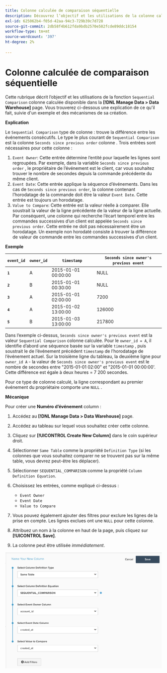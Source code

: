 ```yaml
---
title: Colonne calculée de comparaison séquentielle
description: Découvrez l’objectif et les utilisations de la colonne calculée Comparaison séquentielle .
exl-id: 625062b4-f05d-42aa-94c3-729b39c7d728
source-git-commit: 2db58f4b612fda9bdb2570e582fcde89ddc18154
workflow-type: tm+mt
source-wordcount: '397'
ht-degree: 2%

---
```


# Colonne calculée de comparaison séquentielle

Cette rubrique décrit l’objectif et les utilisations de la fonction `Sequential Comparison` colonne calculée disponible dans la **[!DNL Manage Data > Data Warehouse]** page. Vous trouverez ci-dessous une explication de ce qu&#39;il fait, suivie d&#39;un exemple et des mécanismes de sa création.

**Explication**

Le `Sequential Comparison` type de colonne : trouve la différence entre les événements consécutifs. Le type le plus courant de `Sequential Comparison` est la colonne `Seconds since previous order` colonne . Trois entrées sont nécessaires pour cette colonne :

1. `Event Owner`: Cette entrée détermine l’entité pour laquelle les lignes sont regroupées. Par exemple, dans la variable `Seconds since previous order` , le propriétaire de l’événement est le client, car vous souhaitez trouver le nombre de secondes depuis la commande précédente du même client.
1. `Event Date`: Cette entrée applique la séquence d’événements. Dans les cas de `Seconds since previous order`, la colonne contenant l’horodatage de la commande doit être la valeur `Event Date`. Cette entrée est toujours un horodatage.
1. `Value to Compare`: Cette entrée est la valeur réelle à comparer. Elle soustrait la valeur de la ligne précédente de la valeur de la ligne actuelle. Par conséquent, une colonne qui recherche l’écart temporel entre les commandes successives d’un client est appelée `Seconds since previous order`. Cette entrée ne doit pas nécessairement être un horodatage. Un exemple non horodaté consiste à trouver la différence de valeur de commande entre les commandes successives d’un client.

**Exemple**

| **`event_id`** | **`owner_id`** | **`timestamp`** | **`Seconds since owner's previous event`** |
|--- |--- |--- |--- |
| **`1`** | A | 2015-01-01 00:00:00 | NULL |
| **`2`** | B | 2015-01-01 00:30:00 | NULL |
| **`3`** | A | 2015-01-01 02:00:00 | 7200 |
| **`4`** | A | 2015-01-02 13:00:00 | 126000 |
| **`5`** | B | 2015-01-03 13:00:00 | 217800 |

Dans l’exemple ci-dessus, `Seconds since owner's previous event` est la valeur `Sequential Comparison` colonne calculée. Pour le `owner_id = A`, il identifie d’abord une séquence basée sur la variable `timestamp` , puis soustrait le de l’événement précédent `timestamp` de l’horodatage de l’événement actuel. Sur la troisième ligne du tableau, la deuxième ligne pour `owner_id A` - la valeur de `Seconds since owner's previous event` est le nombre de secondes entre &quot;2015-01-01 02:00&quot; et &quot;2015-01-01 00:00:00&#39;. Cette différence est égale à deux heures = 7 200 secondes.

Pour ce type de colonne calculé, la ligne correspondant au premier événement du propriétaire comporte une `NULL` .

**Mécanique**

Pour créer une **Numéro d’événement** column :

1. Accédez au **[!DNL Manage Data > Data Warehouse]** page.

1. Accédez au tableau sur lequel vous souhaitez créer cette colonne.

1. Cliquez sur **[!UICONTROL Create New Column]** dans le coin supérieur droit.

1. Sélectionner `Same Table` comme la propriété `Definition Type` (si les colonnes que vous souhaitez comparer ne se trouvent pas sur la même table, vous devrez peut-être les déplacer).

1. Sélectionner `SEQUENTIAL_COMPARISON` comme la propriété `Column Definition Equation`.

1. Choisissez les entrées, comme expliqué ci-dessus :
   - `Event Owner`
   - `Event Date`
   - `Value to Compare`

1. Vous pouvez également ajouter des filtres pour exclure les lignes de la prise en compte. Les lignes exclues ont une `NULL` pour cette colonne.

1. Attribuez un nom à la colonne en haut de la page, puis cliquez sur **[!UICONTROL Save]**.

1. La colonne peut être utilisée *immédiatement*.

![SEC](../../assets/SEC_new.png)

